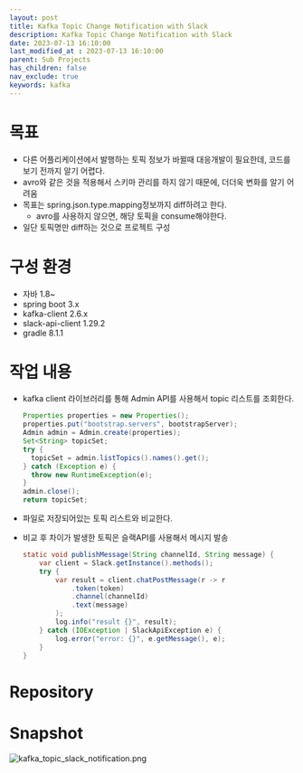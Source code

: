 ```yaml
---
layout: post
title: Kafka Topic Change Notification with Slack
description: Kafka Topic Change Notification with Slack
date: 2023-07-13 16:10:00
last_modified_at : 2023-07-13 16:10:00
parent: Sub Projects
has_children: false
nav_exclude: true
keywords: kafka
---
```


# 목표

- 다른 어플리케이션에서 발행하는 토픽 정보가 바뀔때 대응개발이 필요한데, 코드를 보기 전까지 알기 어렵다.
- avro와 같은 것을 적용해서 스키마 관리를 하지 않기 때문에, 더더욱 변화를 알기 어려움
- 목표는 spring.json.type.mapping정보까지 diff하려고 한다.
    - avro를 사용하지 않으면, 해당 토픽을 consume해야한다.
- 일단 토픽명만 diff하는 것으로 프로젝트 구성

# 구성 환경

- 자바 1.8~
- spring boot 3.x
- kafka-client 2.6.x
- slack-api-client 1.29.2
- gradle 8.1.1

# 작업 내용

- kafka client 라이브러리를 통해 Admin API를 사용해서 topic 리스트를 조회한다.
    
    ```java
    Properties properties = new Properties();
    properties.put("bootstrap.servers", bootstrapServer);
    Admin admin = Admin.create(properties);
    Set<String> topicSet;
    try {
      topicSet = admin.listTopics().names().get();
    } catch (Exception e) {
      throw new RuntimeException(e);
    }
    admin.close();
    return topicSet;
    ```
    
- 파일로 저장되어있는 토픽 리스트와 비교한다.
- 비교 후 차이가 발생한 토픽은 슬랙API를 사용해서 메시지 발송
    
    ```java
    static void publishMessage(String channelId, String message) {
        var client = Slack.getInstance().methods();
        try {
            var result = client.chatPostMessage(r -> r
                .token(token)
                .channel(channelId)
                .text(message)
            );
            log.info("result {}", result);
        } catch (IOException | SlackApiException e) {
            log.error("error: {}", e.getMessage(), e);
        }
    }
    ```

# Repository

# Snapshot

![kafka_topic_slack_notification.png](../img/kafka_topic_slack_notification.png)